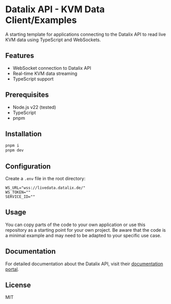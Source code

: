 # Datalix API - KVM Data Client/Examples

A starting template for applications connecting to the Datalix API to read live KVM data using TypeScript and WebSockets.

## Features

- WebSocket connection to Datalix API
- Real-time KVM data streaming
- TypeScript support

## Prerequisites

- Node.js v22 (tested)
- TypeScript
- pnpm

## Installation

```bash
pnpm i
pnpm dev
```

## Configuration

Create a `.env` file in the root directory:

```env
WS_URL="wss://livedata.datalix.de/"
WS_TOKEN=""
SERVICE_ID=""
```

## Usage

You can copy parts of the code to your own application or use this repository as a starting point for your own project.
Be aware that the code is a minimal example and may need to be adapted to your specific use case.


## Documentation

For detailed documentation about the Datalix API, visit their [documentation portal](https://docs.datalix.com).

## License

MIT
